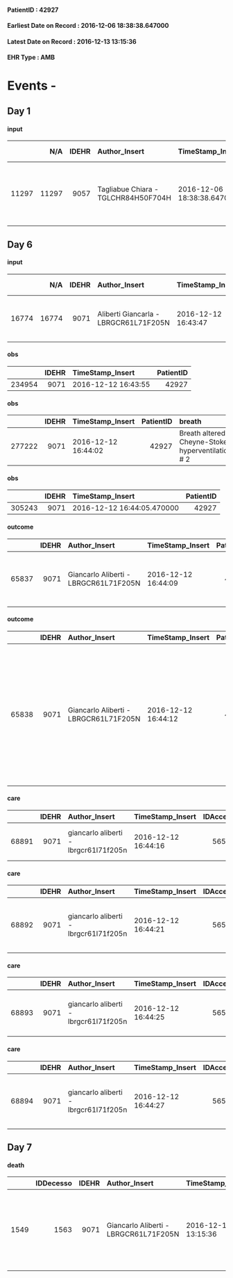 
#### PatientID : 42927
#### Earliest Date on Record : 2016-12-06 18:38:38.647000
#### Latest Date on Record : 2016-12-13 13:15:36
#### EHR Type : AMB

# Events - 

## Day 1

#### input
|       |    N/A |   IDEHR | Author_Insert                       | TimeStamp_Insert           | EHRType   |   PatientID |   IDDigitalSignDocument | persone_vicine   |   Unnamed: 0_x.1 |   IDANAMNESI_SOCIALE | Patient   | FamigliaAltro   | Paziente_T   | FamigliaAltro_T   |   Non_Rilevabile_x.1 | Note_Non_Rilevabile_x.1   | opt_Problemi   | chk_contr_sintomi   | opt_paziente_a   | opt_famiglia_a   | opt_paziente_solo   | ds_note_con                                                                                      | opt_presente_assente   | Presenza_minori   | Caregiver_principale   | opt_capacita     | ds_familiari_coinv                                                                                              | opt_necessario   | opt_presente   | opt_risorse_ec   | opt_paziente_psi   | opt_Ins_vol   | opt_inv_civile   |   invalidita_perc | Needs     | Domestic partnership   | Fragility   | opt_disponibilita_f   | opt_indennita_acc   | opt_legge   | opt_famiglia_psi   | opt_disponibilit_paz   |
|------:|-------:|--------:|:------------------------------------|:---------------------------|:----------|------------:|------------------------:|:-----------------|-----------------:|---------------------:|:----------|:----------------|:-------------|:------------------|---------------------:|:--------------------------|:---------------|:--------------------|:-----------------|:-----------------|:--------------------|:-------------------------------------------------------------------------------------------------|:-----------------------|:------------------|:-----------------------|:-----------------|:----------------------------------------------------------------------------------------------------------------|:-----------------|:---------------|:-----------------|:-------------------|:--------------|:-----------------|------------------:|:----------|:-----------------------|:------------|:----------------------|:--------------------|:------------|:-------------------|:-----------------------|
| 11297 |  11297 |    9057 | Tagliabue Chiara - TGLCHR84H50F704H | 2016-12-06 18:38:38.647000 | AMB       |       42927 |                  574473 | N/A              |             4802 |                 3107 | Si#1      | Si#1            | Parziale#2   | Si#1              |                    0 | NR                        | No#0           | controllo sintomi#0 | Congruenti#1     | Congruenti#1     | No#0                | Vive con due badanti che si alternano nell'assistenza. Il marito e l'unico figlio sono deceduti. | Presente#1             | No#0              | caregiver              | Incrementabile#1 | Due cugini sono gli unici familiari di riferimento: Emanuela che vive a Gorgonzola e Alberto che vive a Milano. | Si#1             | Si#1           | Adeguate#1       | No#0               | No#0          | Si#1             |               100 | Clinici#0 | Badante#1              | nessuna#0   | Si#1                  | No#0                | No#0        | No#0               | Si#1                   |


## Day 6

#### input
|       |    N/A |   IDEHR | Author_Insert                         | TimeStamp_Insert    |   IDAccess | EHRType   |   PatientID |   IDDigitalSignDocument | persone_vicine   |   Unnamed: 0_y.1 |   IDDIAGNOSI_ICD |   Non_Rilevabile_y.1 | Note_Non_Rilevabile_y.1   | I_ICD                                                            | II_ICD                                                                         | III_ICD                                           | IV_ICD                                                     | V_ICD                       | I_Anno   | II_Anno   |
|------:|-------:|--------:|:--------------------------------------|:--------------------|-----------:|:----------|------------:|------------------------:|:-----------------|-----------------:|-----------------:|---------------------:|:--------------------------|:-----------------------------------------------------------------|:-------------------------------------------------------------------------------|:--------------------------------------------------|:-----------------------------------------------------------|:----------------------------|:---------|:----------|
| 16774 |  16774 |    9071 | Aliberti Giancarla - LBRGCR61L71F205N | 2016-12-12 16:43:47 |      56514 | AMB       |       42927 |                  580003 | N/A              |             2335 |             2335 |                    0 | NR                        | 1623 - Tumori maligni del lobo superiore - bronco o polmone#2065 | 1977 - Tumori maligni secondari del fegato - specificati come metastatici#2155 | 1631 - Tumori maligni della pleura viscerale#2071 | 1919 - Tumori maligni dell'encefalo - non specificato#2139 | V667 - Cure palliative#2402 | 2015#55  | 2016#56   |

#### obs
|        |   IDEHR | TimeStamp_Insert    |   PatientID |
|-------:|--------:|:--------------------|------------:|
| 234954 |    9071 | 2016-12-12 16:43:55 |       42927 |

#### obs
|        |   IDEHR | TimeStamp_Insert    |   PatientID | breath                                             | consolability           | body_language   | facial_expression           |
|-------:|--------:|:--------------------|------------:|:---------------------------------------------------|:------------------------|:----------------|:----------------------------|
| 277222 |    9071 | 2016-12-12 16:44:02 |       42927 | Breath altered. Cheyne-Stokes hyperventilation # 2 | Not for consolation # 0 | Relaxed # 0     | Smiling or inexpressive # 0 |

#### obs
|        |   IDEHR | TimeStamp_Insert           |   PatientID |
|-------:|--------:|:---------------------------|------------:|
| 305243 |    9071 | 2016-12-12 16:44:05.470000 |       42927 |

#### outcome
|       |   IDEHR | Author_Insert                         | TimeStamp_Insert    |   PatientID |   IDDigitalSignDocument |   IDPAI_VIDAS | opt_problem                                            |   opt_problem_num | opt_obiettivo            |   opt_obiettivo_num | opt_stato_problema   |   opt_stato_problema_num | opt_interventi                                   |   opt_interventi_num |
|------:|--------:|:--------------------------------------|:--------------------|------------:|------------------------:|--------------:|:-------------------------------------------------------|------------------:|:-------------------------|--------------------:|:---------------------|-------------------------:|:-------------------------------------------------|---------------------:|
| 65837 |    9071 | Giancarlo Aliberti - LBRGCR61L71F205N | 2016-12-12 16:44:09 |       42927 |                  580009 |         67996 | Alteration or risk of impairment of lung function # 26 |                 3 | Palliative Sedation # 46 |                   4 | Open Problem # 1     |                        1 | PAI Implementation - therapeutic upgrading # 283 |                    4 |

#### outcome
|       |   IDEHR | Author_Insert                         | TimeStamp_Insert    |   PatientID |   IDDigitalSignDocument |   IDPAI_VIDAS | opt_problem                                                                    |   opt_problem_num | opt_obiettivo                                  |   opt_obiettivo_num | opt_stato_problema   |   opt_stato_problema_num | opt_interventi                                                                                                                                                                                  |   opt_interventi_num |
|------:|--------:|:--------------------------------------|:--------------------|------------:|------------------------:|--------------:|:-------------------------------------------------------------------------------|------------------:|:-----------------------------------------------|--------------------:|:---------------------|-------------------------:|:------------------------------------------------------------------------------------------------------------------------------------------------------------------------------------------------|---------------------:|
| 65838 |    9071 | Giancarlo Aliberti - LBRGCR61L71F205N | 2016-12-12 16:44:12 |       42927 |                  580010 |         67997 | Anticipatory Mourning (state in which the family lives in advance a loss) # 38 |                 4 | The family esprimer√ † ¬ † their mourning # 88 |                   4 | Open Problem # 1     |                        1 | Counseling - Help the family to recognize their resources # 813; Counseling - Encourage the family to express and share concerns and fears # 812; PAI Implementation - Support the family # 811 |                    4 |

#### care
|       |   IDEHR | Author_Insert                         | TimeStamp_Insert    |   IDAccess | EHRType   |   PatientID |   IDTERAPIE_OUTPAT_VIDAS | ds_dose   | opt_via_di_somm        | ds_ora          | dt_data_inizio      |   opt_pregressa |   opt_somm_terapia |   opt_estemporanea |   opt_termina |   opt_somm_in_pompa | opt_farmaco                                |
|------:|--------:|:--------------------------------------|:--------------------|-----------:|:----------|------------:|-------------------------:|:----------|:-----------------------|:----------------|:--------------------|----------------:|-------------------:|-------------------:|--------------:|--------------------:|:-------------------------------------------|
| 68891 |    9071 | giancarlo aliberti - lbrgcr61l71f205n | 2016-12-12 16:44:16 |      56514 | amb       |       42927 |                    46508 | 1 fl      | subcutaneously # 3 = 3 | 08 # 8; 20 # 20 | 2016-12-12 00:00:00 |               0 |                  0 |                  0 |             0 |                   0 | furosemide (lasix fiale 20mg / 2ml) # 1225 |

#### care
|       |   IDEHR | Author_Insert                         | TimeStamp_Insert    |   IDAccess | EHRType   |   PatientID |   IDTERAPIE_OUTPAT_VIDAS | ds_dose   | opt_via_di_somm        | ds_ora          | dt_data_inizio      |   opt_pregressa |   opt_somm_terapia |   opt_estemporanea |   opt_termina |   opt_somm_in_pompa | opt_farmaco                                                     |
|------:|--------:|:--------------------------------------|:--------------------|-----------:|:----------|------------:|-------------------------:|:----------|:-----------------------|:----------------|:--------------------|----------------:|-------------------:|-------------------:|--------------:|--------------------:|:----------------------------------------------------------------|
| 68892 |    9071 | giancarlo aliberti - lbrgcr61l71f205n | 2016-12-12 16:44:21 |      56514 | amb       |       42927 |                    46509 | 1/2 fl    | subcutaneously # 3 = 3 | 08 # 8; 20 # 20 | 2016-12-12 00:00:00 |               0 |                  0 |                  0 |             0 |                   0 | morphine hydrochloride (10 mg morphine hydrochloride fl) # 1598 |

#### care
|       |   IDEHR | Author_Insert                         | TimeStamp_Insert    |   IDAccess | EHRType   |   PatientID |   IDTERAPIE_OUTPAT_VIDAS | ds_dose   | opt_via_di_somm        | ds_ora       | dt_data_inizio      |   opt_pregressa |   opt_somm_terapia |   opt_estemporanea |   opt_termina |   opt_somm_in_pompa | opt_farmaco                                            | Note_al_bisogno                               |
|------:|--------:|:--------------------------------------|:--------------------|-----------:|:----------|------------:|-------------------------:|:----------|:-----------------------|:-------------|:--------------------|----------------:|-------------------:|-------------------:|--------------:|--------------------:|:-------------------------------------------------------|:----------------------------------------------|
| 68893 |    9071 | giancarlo aliberti - lbrgcr61l71f205n | 2016-12-12 16:44:25 |      56514 | amb       |       42927 |                    46510 | 1 fl      | subcutaneously # 3 = 3 | at need # 24 | 2016-12-12 00:00:00 |               0 |                  0 |                  0 |             0 |                   0 | scopolamine butylbromide (buscopan 20mg / ml fl) # 997 | if increased inpoftante pharyngeal secretions |

#### care
|       |   IDEHR | Author_Insert                         | TimeStamp_Insert    |   IDAccess | EHRType   |   PatientID |   IDTERAPIE_OUTPAT_VIDAS | ds_dose   | opt_via_di_somm   | ds_ora          | dt_data_inizio      |   opt_pregressa |   opt_somm_terapia |   opt_estemporanea |   opt_termina |   opt_somm_in_pompa | opt_farmaco                                               |
|------:|--------:|:--------------------------------------|:--------------------|-----------:|:----------|------------:|-------------------------:|:----------|:------------------|:----------------|:--------------------|----------------:|-------------------:|-------------------:|--------------:|--------------------:|:----------------------------------------------------------|
| 68894 |    9071 | giancarlo aliberti - lbrgcr61l71f205n | 2016-12-12 16:44:27 |      56514 | amb       |       42927 |                    46511 | 2 scoops  | oral # 0 = 0      | 09 # 9; 17 # 17 | 2016-12-12 00:00:00 |               0 |                  0 |                  0 |             0 |                   0 | nystatin (mycostatin susp 100,000 iu / ml, 100 ml) # 1038 |


## Day 7

#### death
|      |   IDDecesso |   IDEHR | Author_Insert                         | TimeStamp_Insert    |   PatientID |   IDDigitalSignDocument | Date                | Luogo_decesso   | Note                                                              |
|-----:|------------:|--------:|:--------------------------------------|:--------------------|------------:|------------------------:|:--------------------|:----------------|:------------------------------------------------------------------|
| 1549 |        1563 |    9071 | Giancarlo Aliberti - LBRGCR61L71F205N | 2016-12-13 13:15:36 |       42927 |                  581122 | 2016-12-12 21:27:00 | # 2 Domicile    | informed this morning by the relatives of the death of Ms. Binda. |


